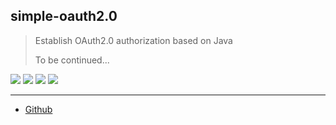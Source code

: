 ## simple-oauth2.0

> Establish OAuth2.0 authorization based on Java
>
> To be continued...

![](https://img.shields.io/badge/java-12-brightgreen.svg)
![](https://img.shields.io/badge/ide-IntelliJ%20IDEA-brown.svg)
![](https://img.shields.io/badge/maven-3.6.0-coral.svg)
![](https://img.shields.io/badge/version-0.0.1-blue.svg)

------------------

- [Github](https://github.com/qwhai)

